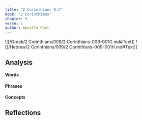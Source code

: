 ```yaml
---
title: "2 Corinthians 9:1"
book: "2 Corinthians"
chapter: 9
verse: 1
author: Apostle Paul
---
```

![[/Greek/2 Corinthians/009/2 Corinthians-009-001G.md#Text]]
![[/Hebrew/2 Corinthians/009/2 Corinthians-009-001H.md#Text]]

## Analysis

#### Words

#### Phrases

#### Concepts

## Reflections
